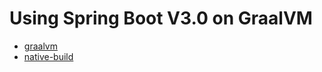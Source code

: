 # Using Spring Boot V3.0 on GraalVM

- [graalvm](https://github.com/graalvm/graalvm-ce-builds/releases)
- [native-build](https://docs.spring.io/spring-boot/docs/current/reference/html/native-image.html#native-image.developing-your-first-application.native-build-tools.maven)
